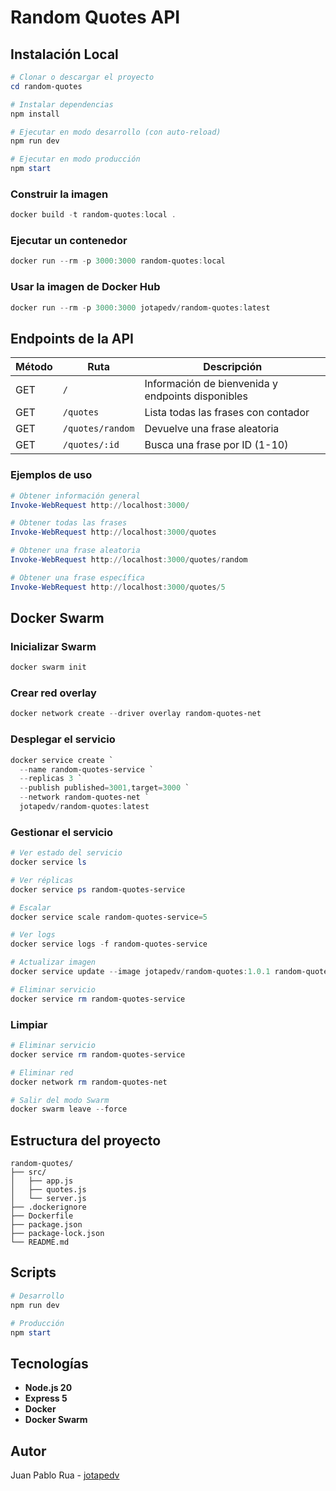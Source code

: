 # Random Quotes API

## Instalación Local

```powershell
# Clonar o descargar el proyecto
cd random-quotes

# Instalar dependencias
npm install

# Ejecutar en modo desarrollo (con auto-reload)
npm run dev

# Ejecutar en modo producción
npm start
```

### Construir la imagen

```powershell
docker build -t random-quotes:local .
```

### Ejecutar un contenedor

```powershell
docker run --rm -p 3000:3000 random-quotes:local
```

### Usar la imagen de Docker Hub

```powershell
docker run --rm -p 3000:3000 jotapedv/random-quotes:latest
```

## Endpoints de la API

| Método | Ruta | Descripción |
|--------|------|-------------|
| GET | `/` | Información de bienvenida y endpoints disponibles |
| GET | `/quotes` | Lista todas las frases con contador |
| GET | `/quotes/random` | Devuelve una frase aleatoria |
| GET | `/quotes/:id` | Busca una frase por ID (1-10) |

### Ejemplos de uso

```powershell
# Obtener información general
Invoke-WebRequest http://localhost:3000/

# Obtener todas las frases
Invoke-WebRequest http://localhost:3000/quotes

# Obtener una frase aleatoria
Invoke-WebRequest http://localhost:3000/quotes/random

# Obtener una frase específica
Invoke-WebRequest http://localhost:3000/quotes/5
```

## Docker Swarm

### Inicializar Swarm

```powershell
docker swarm init
```

### Crear red overlay

```powershell
docker network create --driver overlay random-quotes-net
```

### Desplegar el servicio

```powershell
docker service create `
  --name random-quotes-service `
  --replicas 3 `
  --publish published=3001,target=3000 `
  --network random-quotes-net `
  jotapedv/random-quotes:latest
```

### Gestionar el servicio

```powershell
# Ver estado del servicio
docker service ls

# Ver réplicas
docker service ps random-quotes-service

# Escalar
docker service scale random-quotes-service=5

# Ver logs
docker service logs -f random-quotes-service

# Actualizar imagen
docker service update --image jotapedv/random-quotes:1.0.1 random-quotes-service

# Eliminar servicio
docker service rm random-quotes-service
```

### Limpiar

```powershell
# Eliminar servicio
docker service rm random-quotes-service

# Eliminar red
docker network rm random-quotes-net

# Salir del modo Swarm
docker swarm leave --force
```

## Estructura del proyecto

```
random-quotes/
├── src/
│   ├── app.js        
│   ├── quotes.js     
│   └── server.js      
├── .dockerignore   
├── Dockerfile         
├── package.json        
├── package-lock.json   
└── README.md          
```

## Scripts

```powershell
# Desarrollo
npm run dev

# Producción
npm start
```

## Tecnologías

- **Node.js 20**
- **Express 5**
- **Docker** 
- **Docker Swarm** 

## Autor

Juan Pablo Rua - [jotapedv](https://hub.docker.com/u/jotapedv)



